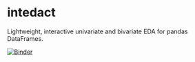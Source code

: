 # intedact

Lightweight, interactive univariate and bivariate EDA for pandas DataFrames. 

[![Binder](https://mybinder.org/badge_logo.svg)](https://mybinder.org/v2/gh/mattboggess/eda-tools/master?filepath=eda_demo.ipynb)
